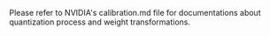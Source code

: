 Please refer to NVIDIA's calibration.md file for documentations about quantization process and weight transformations.